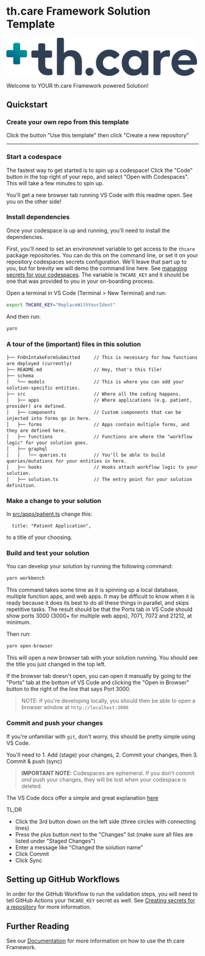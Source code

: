 # th.care Framework Solution Template

<img alt="" src="thcare-logo.png" width="500" />

Welcome to YOUR th.care Framework powered Solution!

## Quickstart

### Create your own repo from this template

Click the button "Use this template" then click "Create a new repository"

---

### Start a codespace

The fastest way to get started is to spin up a codespace! Click the "Code" button in the top right of your repo, and select "Open with Codespaces". This will take a few minutes to spin up.

You'll get a new browser tab running VS Code with this readme open. See you on the other side!

### Install dependencies

Once your codespace is up and running, you'll need to install the dependencies.

First, you'll need to set an environmnet variable to get access to the `thcare` package repositories.  You can do this on the command line, or set it on your repository codespaces secrets configuration.  We'll leave that part up to you, but for brevity we will demo the command line here.  See [managing secrets for your codespaces](https://docs.github.com/en/codespaces/managing-your-codespaces/managing-secrets-for-your-codespaces).  The variable is `THCARE_KEY` and it should be one that was provided to you in your on-boarding process.

Open a terminal in VS Code (Terminal > New Terminal) and run:


```bash
export THCARE_KEY="ReplaceWithYourIdent"
```

And then run:

```bash
yarn
```

### A tour of the (important) files in this solution

```
├── FnOnIntakeFormSubmitted     // This is necessary for how functions are deployed (currently)
├── README.md                   // Hey, that's this file!
├── schema
│   └── models                  // This is where you can add your solution-specific entities.
├── src                         // Where all the coding happens.
│   ├── apps                    // Where applications (e.g. patient, provider) are defined.
│   ├── components              // Custom components that can be injected into forms go in here.
│   ├── forms                   // Apps contain multiple forms, and they are defined here.
│   ├── functions               // Functions are where the "workflow logic" for your solution goes.
│   ├── graphql
│   │   └── queries.ts          // You'll be able to build queries/mutations for your entities in here.
│   ├── hooks                   // Hooks attach workflow logic to your solution.
│   ├── solution.ts             // The entry point for your solution definition.
```

### Make a change to your solution

In [src/apps/patient.ts](./src/apps/patient.ts) change this:

```
  title: "Patient Application",
```

to a title of your choosing.

### Build and test your solution

You can develop your solution by running the following command:

```bash
yarn workbench
```

This command takes some time as it is spinning up a local database, multiple function apps, and web apps. It may be difficult to know when it is ready because it does its best to do all these things in parallel, and skips repetitive tasks. The result should be that the Ports tab in VS Code should show ports 3000 (3000+ for multiple web apps), 7071, 7072 and 21212, at minimum.

Then run:

```bash
yarn open-browser
```

This will open a new browser tab with your solution running. You should see the title you just changed in the top left.

If the browser tab doesn't open, you can open it manually by going to the "Ports" tab at the bottom of VS Code and clicking the "Open in Browser" button to the right of the line that says Port 3000.

> NOTE: If you're developing locally, you should then be able to open a browser window at `http://localhost:3000`

### Commit and push your changes

If you're unfamiliar with `git`, don't worry, this should be pretty simple using VS Code.

You'll need to 1. Add (stage) your changes, 2. Commit your changes, then 3. Commit & push (sync)

> **IMPORTANT NOTE:** Codespaces are ephemeral. If you don't commit _and_ push your changes, they will be lost when your codespace is deleted.

The VS Code docs offer a simple and great explanation
[here](https://code.visualstudio.com/docs/sourcecontrol/intro-to-git#_staging-and-committing-code-changes)

TL;DR

- Click the 3rd button down on the left side (three circles with connecting lines)
- Press the plus button next to the "Changes" list (make sure all files are listed under "Staged Changes")
- Enter a message like "Changed the solution name"
- Click Commit
- Click Sync

## Setting up GitHub Workflows

In order for the GitHub Workflow to run the validation steps, you will need to tell GitHub Actions your `THCARE_KEY` secret as well.  See [Creating secrets for a repository](https://docs.github.com/en/actions/security-guides/using-secrets-in-github-actions#creating-secrets-for-a-repository) for more information.

## Further Reading

See our [Documentation](https://thfx.th.care) for more information on how to use the th.care Framework.
